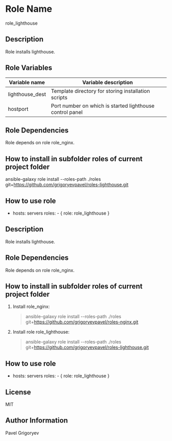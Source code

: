 Role Name
=========

role_lighthouse

Description
------------

Role installs lighthouse. 

Role Variables
--------------

| Variable name | Variable description |
|---------------|----------------------|
| lighthouse_dest | Template directory for storing installation scripts |
| hostport        | Port number on which is started lighthouse control panel|
 

Role Dependencies
--------------

Role depends on role role_nginx.
 
How to install in subfolder **roles** of current project folder
---------------

ansible-galaxy role install --roles-path ./roles git+https://github.com/grigoryevpavel/roles-lighthouse.git

How to use role
----------------

  - hosts: servers
    roles:
        - { role: role_lighthouse }

Description
------------

Role installs lighthouse. 

Role Dependencies
--------------

Role depends on role role_nginx.
 
How to install in subfolder **roles** of current project folder
---------------
1. Install role_nginx:
    > ansible-galaxy role install --roles-path ./roles git+https://github.com/grigoryevpavel/roles-nginx.git
2.  Install role role_lighthouse:
    > ansible-galaxy role install --roles-path ./roles git+https://github.com/grigoryevpavel/roles-lighthouse.git

How to use role
----------------

  - hosts: servers
    roles:
        - { role: role_lighthouse }

License
-------

MIT

Author Information
------------------

Pavel Grigoryev



